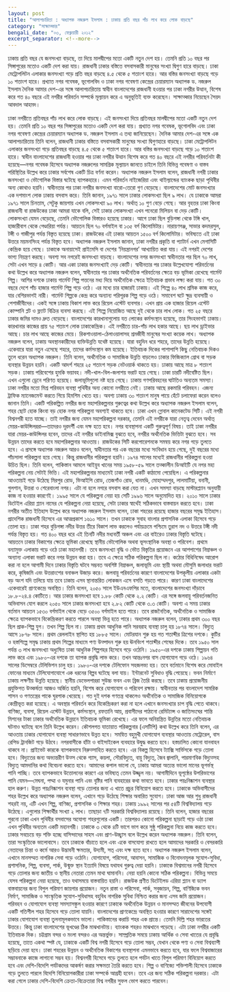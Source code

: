 ```yaml
---
layout: post
title: "আলাপচারিতা : অধ্যাপক নজরুল ইসলাম : ঢাকায় প্রতি বছর পাঁচ লাখ করে লোক বাড়ছে"
category: "সাক্ষাত্কার"
bengali_date: "০৩, ফেব্রুয়ারী ২০১২"
excerpt_separator: <!--more-->
---
```

ঢাকায় প্রতি বছর যে জনসংখ্যা বাড়ছে, তা দিয়ে মালদ্বীপের মতো একটি নতুন দেশ হয়। তেমনি প্রতি ১০ বছর পর সিঙ্গাপুরের মতোও একটি দেশ করা যায়। রাজধানী ঢাকার বস্তিতে বসবাসকারী মানুষের সংখ্যা দ্বিগুণ হারে বাড়ছে। ঢাকা মেট্রোপলিটন এলাকার জনসংখ্যা গড়ে প্রতি বছর বাড়ছে ৪.৫ থেকে ৫ শতাংশ হারে। <!--more-->আর বস্তির জনসংখ্যা বাড়ছে গড়ে ১০ শতাংশ হারে।
প্রখ্যাত নগর গবেষক, ভূগোলবিদ ও ঢাকা নগর গবেষণা কেন্দ্রের চেয়ারম্যান অধ্যাপক ড. নজরুল ইসলাম দৈনিক আমার দেশ-এর সঙ্গে আলাপচারিতায় স্বাধীন বাংলাদেশের রাজধানী হওয়ার পর ঢাকা নগরীর উত্থান, বিশেষ করে গত ৪০ বছরে এই নগরীর পরিবর্তন সম্পর্কে মূল্যায়ন করে এ অনুভূতিই ব্যক্ত করেছেন। সাক্ষাত্কার নিয়েছেন সৈয়দ আবদাল আহমদ।

ঢাকা নগরীতে প্রতিবছর পাঁচ লাখ করে লোক বাড়ছে। এই জনসংখ্যা দিয়ে প্রতিবছর মালদ্বীপের মতো একটি নতুন দেশ হয়। তেমনি প্রতি ১০ বছর পর সিঙ্গাপুরের মতোও একটি দেশ করা যায়।
প্রখ্যাত নগর গবেষক, ভূগোলবিদ এবং ঢাকা নগর গবেষণা কেন্দ্রের চেয়ারম্যান অধ্যাপক ড. নজরুল ইসলাম এ তথ্য জানিয়েছেন। দৈনিক আমার দেশ-এর সঙ্গে এক আলাপচারিতায় তিনি বলেন, রাজধানী ঢাকার বস্তিতে বসবাসকারী মানুষের সংখ্যা দ্বিগুণহারে বাড়ছে। ঢাকা মেট্রোপলিটন এলাকার জনসংখ্যা গড়ে প্রতিবছর বাড়ছে ৪.৫ থেকে ৫ শতাংশ হারে। আর বস্তির জনসংখ্যা বাড়ছে গড়ে ১০ শতাংশ হারে।
স্বাধীন বাংলাদেশের রাজধানী হওয়ার পর ঢাকা নগরীর উত্থান বিশেষ করে গত ৪০ বছরে এই নগরীর পরিবর্তনটা কী হয়েছে—নগর গবেষক হিসেবে অধ্যাপক নজরুলের সামগ্রিক মূল্যায়ন জানতে চাইলে তিনি বিভিন্ন গবেষণা ও বাস্তব পরিস্থিতির উল্লেখ করে ঢাকার সর্বশেষ একটি চিত্র বর্ণনা করেন।
অধ্যাপক নজরুল ইসলাম বলেন, রাজধানী নগরী ঢাকার জনসংখ্যা ও ভৌগোলিক বিস্তার ঘটেছে ব্যাপকহারে। এমন পরিবর্তন নাইজেরিয়া এবং থাইল্যান্ডের ব্যাংকক ছাড়া পৃথিবীর অন্য কোথাও হয়নি। স্বাধীনতার পর ঢাকা নগরীর জনসংখ্যা বারো-তেরো গুণ বেড়েছে। বাংলাদেশের মোট জনসংখ্যার এক দশমাংশ লোক ঢাকায় বসবাস করে। তিনি জানান, ১৯৭১ সালে ঢাকার লোকসংখ্যা ছিল ৯ লাখ। যে ঢাকাকে আমরা ১৯৭১ সালে চিনতাম, সেটুকু জায়গায় এখন লোকসংখ্যা ৯০ লাখ। অর্থাত্ ১০ গুণ বেড়ে গেছে। আর বৃহত্তর ঢাকা কিংবা রাজধানী বা রাজউকের ঢাকা আমরা যাকে বলি, সেই ঢাকার লোকসংখ্যা এখন পনেরো মিলিয়ন বা দেড় কোটি। লোকসংখ্যা যেমন বেড়েছে, তেমনি ভৌগোলিক বিস্তারও হয়েছে ঢাকার। আগে ঢাকা ছিল বুড়িগঙ্গা থেকে টঙ্গি খাল, হাজারীবাগ থেকে গেণ্ডারিয়া পর্যন্ত। আয়তন ছিল ৭০ বর্গমাইল বা ১৩৫ বর্গ কিলোমিটার। নারায়ণগঞ্জ, সাভার কদমরসুল, টঙ্গী ও গাজীপুর পর্যন্ত বিস্তৃত হয়েছে ঢাকা। রাজউকের এই ঢাকার আয়তন ১৫০০ বর্গ কিলোমিটার। ভবিষ্যতে এই ঢাকা উত্তরে ময়মনসিংহ পর্যন্ত বিস্তৃত হবে।
অধ্যাপক নজরুল ইসলাম জানান, ঢাকা নগরীর প্রকৃতি বা প্যাটার্ন এখন মেগাসিটি কেন্দ্রিক হয়ে গেছে। ঢাকাকে অনায়াসেই প্রাইমেসি বা দেশের ‘নিয়ন্ত্রানগর’ আখ্যায়িত করা যায়। এই নগরই দেশের ভাগ্য নিয়ন্ত্রণ করছে। অবশ্য সব নগরেই জনসংখ্যা বাড়ছে। বাংলাদেশের নগর জনসংখ্যা স্বাধীনতার পর ছিল ৭০ লাখ, সেটা এখন সাড়ে ৪ কোটি। আর একা ঢাকার জনসংখ্যাই দেড় কোটি।
স্বাধীনতার পর ঢাকার উল্লেখযোগ্য পরিবর্তনের কথা উল্লেখ করে অধ্যাপক নজরুল বলেন, স্বাধীনতার পর ঢাকার অর্থনৈতিক পরিবর্তনের ক্ষেত্রে বড় ভূমিকা রেখেছে গার্মেন্ট শিল্প। আশির দশকে ঢাকায় গার্মেন্ট শিল্প পত্তনের মধ্য দিয়ে অর্থনৈতিক ক্ষেত্রে ইতিবাচক প্রভাব লক্ষ্য করা যায়। গত ৩০ বছরে দেশে পাঁচ হাজার গার্মেন্ট শিল্প গড়ে ওঠে। এর মধ্যে চার হাজারই ঢাকায়। এই শিল্পে ৪০ লাখ শ্রমিক কাজ করে, যার বেশিরভাগই নারী। গার্মেন্ট শিল্পকে কেন্দ্র করে অন্যান্য পরিপূরক শিল্প গড়ে ওঠে। সমাবেশ ঘটে ক্ষুদ্র ব্যবসায়ী ও পেশাজীবীদের। একই সঙ্গে ঢাকায় বিকাশ লাভ করে রিয়েল এস্টেট ব্যবসার। এখন প্রায় এক হাজার রিয়েল এস্টেট কোম্পানি প্লট ও ফ্ল্যাট বিক্রির ব্যবসা করছে। এই শিল্পে নিয়োজিত আছে দুই থেকে চার লাখ লোক। গত ২৫ বছরে ঢাকার জমির দামও দ্রুত বেড়েছে। বাংলাদেশের কারখানাগুলোয় যত লোকের কর্মসংস্থান হয়েছে, তার সিংহভাগই ঢাকায়। কারখানার কাজের প্রায় ৭৫ শতাংশ লোক ঢাকাকেন্দ্রিক। এই নগরীতে চার-পাঁচ লাখ হকার আছে। ছয় লাখ ড্রাইভার আছে। চার লাখ আছে কাজের মেয়ে। রিকশাওয়ালা-ঠেলাওয়ালাসহ শ্রমজীবী মানুষের সংখ্যা কয়েক লাখ। অধ্যাপক নজরুল বলেন, ঢাকায় অবস্থানকারীদের ব্যক্তিউন্নতি যথেষ্ট হয়েছে। যারা বহুদিন ধরে শহরে, তাদের উন্নতি হয়েছে। একেবারে যারা নতুন এসেছে শহরে, তাদের কর্মসংস্থান কম হয়েছে।
ইতিবাচক দিকের পাশাপাশি কিছু নেতিবাচক দিকও তুলে ধরেন অধ্যাপক নজরুল। তিনি বলেন, অর্থনৈতিক ও সামাজিক উন্নতি বাড়লেও ঢাকার ফিজিক্যাল গ্রোথ বা সড়ক ব্যবস্থার উন্নয়ন হয়নি। একটি আদর্শ শহরে ২৫ শতাংশ সড়ক নেটওয়ার্ক থাকতে হয়। ঢাকায় আছে মাত্র ৮ শতাংশ সড়ক। ঢাকায় পরিবেশের হুমকি ভয়াবহ। নদী-খাল-বিল-জলাশয় ভরাট হয়ে গেছে। ঢাকা চারটি নদীবেষ্টিত ছিল। এখন এগুলো ড্রেনে পরিণত হয়েছে। জলাভূমিগুলো নষ্ট হয়ে গেছে। ঢাকায় গণপরিবহনের ঘাটতিও অন্যতম সমস্যা। ঢাকা নগরীর মতো মিশ্র পরিবহন ব্যবস্থা পৃথিবীর অন্য কোনো নগরীতে নেই। ঢাকায় আছে রকমারি পরিবহন। এজন্য ট্রাফিক ম্যানেজমেন্ট করতে গিয়ে হিমশিম খেতে হয়। অবশ্য ঢাকায় ৩০ শতাংশ মানুষ পায়ে হেঁটে চলাফেরা করেন বলেও জানান তিনি।
একটি পরিকল্পিত নগরীর জন্য মহাপরিকল্পনার গুরুত্বের কথা উল্লেখ করে অধ্যাপক নজরুল ইসলাম বলেন, শহর ছোট হোক কিংবা বড় হোক নগর পরিকল্পনা অবশ্যই থাকতে হবে। ঢাকা এখন গ্লোবাল কানেকটেড সিটি। এই নগরী বিশ্বনগরী হতে যাচ্ছে। তাই নগরীর জন্য যেমন মহাপরিকল্পনা দরকার, তেমনি এই নগরীকে যারা নেতৃত্ব দেবেন অর্থাত্ মেয়র-কাউন্সিলররা—তাদেরও দূরদর্শী এবং দক্ষ হতে হবে। নগর ব্যবস্থাপনা একটি গুরুত্বপূর্ণ বিষয়। তাই ঢাকা নগরীর যারা মেয়র-কাউন্সিলর হবেন, তাদের এই নগরীর ডাইনামিক্স বুঝতে হবে, নগরীর অর্থনৈতিক ভিত্তিটা বুঝতে হবে। সব উন্নয়ন তাদের করতে হবে মহাপরিকল্পনার আওতায়।
রাজউকের সিটি করপোরেশনকে সমন্বয় করে নগর গড়ে তুলতে হবে। এ প্রসঙ্গে অধ্যাপক নজরুল আরও বলেন, স্বাধীনতার পর এক বছরের মধ্যে সংবিধান হয়ে গেছে, দুই বছরের মধ্যে পাঁচসালা পরিকল্পনা হয়ে গেছে। কিন্তু রাজধানীর পরিকল্পনা হয়নি। ১৯৭৪ সালের মধ্যেই রাজধানীর পরিকল্পনা হওয়া উচিত ছিল। তিনি বলেন, পাকিস্তান আমলে আইয়ুব খানের সময় ১৯৫৮-৫৯ সালে তত্কালীন ডিআইটি যে নগর মহা পরিকল্পনা নেয় সেটাই ভিত্তি। এই মহাপরিকল্পনার মাধ্যমেই ঢাকা নগরী একটি কাঠামো পেয়েছিল। এ পরিকল্পনার আওতায়ই গড়ে উঠেছে মিরপুর রোড, ভিআইপি রোড, তেজগাঁও রোড, ধানমণ্ডি, মোহাম্মদপুর, লালমাটিয়া, বনানী, গুলশান, উত্তরা ও শেরেবাংলা নগর। এটা না হলে নগরে বসবাস করা যেত না। এখন সমস্যা বাড়ছে মাস্টারপ্ল্যান অনুযায়ী কাজ না হওয়ার কারণেই। ১৯৯৫ সালে যে পরিকল্পনা নেয়া হয় সেটি ১৯৯৬ সালে অনুমোদিত হয়। ২০১০ সালে ঢাকার ডিটেইল এরিয়া প্ল্যান নামের যে পরিকল্পনা নেয়া হয়েছে, সেটা ঢাকার স্বার্থেই সঠিকভাবে বাস্তবায়ন করতে হবে।
ঢাকা নগরীর অতীত ইতিহাস উল্লেখ করে অধ্যাপক নজরুল ইসলাম বলেন, ঢাকা শহরের রয়েছে হাজার বছরের সমৃদ্ধ ইতিহাস। প্রাদেশিক রাজধানী হিসেবে এর আত্মপ্রকাশ ১৬১০ সালে। তখন ঢাকাকে সুবাহ বাংলার প্রশাসনিক এলাকা হিসেবে গড়ে তোলা হয়। ঢাকা শহর বুড়িগঙ্গা নদীর উত্তর তীরে বিকাশ লাভ করলেও পর্যায়ক্রমে পশ্চিমে তুরাগ নদ ও উত্তরে টঙ্গী নদী পর্যন্ত বিস্তৃত হয়। গত ৪০০ বছর ধরে এই তিনটি নদীর মধ্যবর্তী অঞ্চল এবং এর বাইরেও ঢাকার বিস্তৃতি ঘটেছে। আয়তনে ঢাকার বিকাশের ক্ষেত্রে ভূমিকা রেখেছে স্থানীয় ভৌগোলিক অথবা ভূসংস্থানিক অবস্থা ও পরিবেশ।
প্রথমে বন্যামুক্ত এলাকায় গড়ে ওঠে ঢাকা মহানগরী। তবে জনসংখ্যা বৃদ্ধি ও ভৌত বিস্তৃতির প্রয়োজনে এর আশপাশের নিম্নাঞ্চল ও অন্যান্য এলাকা ভরাট করে নগর উন্নয়ন করা হয়। তবে এ ক্ষেত্রে সঠিক পরিকল্পনা ছিল না। কঠোর বিধিনিষেধ আরোপ করা না হলে আগামী দিনে ঢাকার বিস্তৃতি ঘটবে সম্ভবত অবশিষ্ট নিম্নাঞ্চল, জলাভূমি এবং স্থায়ী অথবা মৌসুমি জলাধার ভরাট করে, কৃষিজমি এবং উত্তরাংশের বনাঞ্চল উজাড় করে।
জলবায়ু পরিবর্তনের কারণে বাংলাদেশের উপকূলীয় এলাকার একটা বড় অংশ যদি তলিয়ে যায় তবে ঢাকায় এসব স্থানান্তরিত লোকজন এসে বসতি গড়তে পারে। কারণ ঢাকা বাংলাদেশের একেবারেই প্রাণকেন্দ্রে অবস্থিত।
তিনি বলেন, ২০৫০ সালে ইউএনএফপির মতে, বাংলাদেশের জনসংখ্যা দাঁড়াবে ১৮.৮-২৪.৪ কোটিতে। আর ঢাকার জনসংখ্যা হবে ১.৮৮ কোটি থেকে ২.২ কোটি। এর সঙ্গে জলবায়ু পরিবর্তনজনিত অভিবাসন যোগ করলে ২০৫০ সালে ঢাকার জনসংখ্যা হবে ২.৮২ কোটি থেকে ৩.৩ কোটি। অবশ্য এ সময় ঢাকার বর্তমান আয়তন ১৫৩০ বর্গমাইল থেকে বেড়ে ৩৫০০ বর্গমাইল হতে পারে। তবে রাজনৈতিক, অর্থনৈতিক ও সামাজিক ক্ষেত্রে ব্যাপকভাবে বিকেন্দ্রিকরণ করতে পারলে অবস্থা ভিন্ন হতে পারে।
অধ্যাপক নজরুল বলেন, ঢাকার প্রথম ৩০০ বছর ছিল প্রাক-শিল্প যুগ। তখন শিল্প ছিল না। ঢাকায় প্রথম আধুনিক পানি সরবরাহ ব্যবস্থা চালু হয় ১৮৭৪ সালে। বিদ্যুত্ আসে ১৮৭৮ সালে। প্রথম রেললাইন স্থাপিত হয় ১৮৮৫ সালে। মোটরযান শুরু হয় গত শতাব্দীর ত্রিশের দশকে। কুটির ও হস্তশিল্পে সমৃদ্ধ ঢাকায় প্রথম শিল্পের মাধ্যমে পণ্য উত্পাদন শুরু হয় ঊনবিংশ শতাব্দীর শেষের দিকে। তবে ১৯৫০ সাল পর্যন্ত ৩ লাখ জনসংখ্যা অধ্যুষিত ঢাকা আধুনিক শিল্পশহর হিসেবে গড়ে ওঠেনি। ১৯৫০-এর দশকে ঢাকায় শিল্পায়ন গতি লাভ করে এবং ১৯৮০-এর দশকে তা ব্যাপক প্রবৃদ্ধি লাভ করে। তখন আন্তঃনগর বাস যোগাযোগ গড়ে ওঠে। ১৯৬৪ সালের ডিসেম্বরে টেলিভিশন চালু হয়। ১৯৮০-এর দশকে টেলিফোন সহজলভ্য হয়। তবে বর্তমানে বিশেষ করে মোবাইল ফোনের মাধ্যমে টেলিযোগাযোগে এক ধরনের বিল্পব ঘটেছে বলা যায়। ইন্টারনেট সুবিধাও বৃদ্ধি পেয়েছে।
ভবন নির্মাণে ঢাকায় লক্ষণীয় উন্নতি হয়েছে। স্থানীয় ডেভেলপাররা সুউচ্চ ভবন এবং ব্রিজ তৈরি করছে। তবে ঢাকায় প্রয়োজনীয় প্রযুক্তিগত উত্কর্ষতা আজও অর্জিত হয়নি, বিশেষ করে যোগাযোগ ও পরিবেশ রক্ষায়। স্বাধীনতার পর বাংলাদেশ সামরিক শাসন ও গণতন্ত্রের পাকে ঘুরপাক খেয়েছে। গত দুই দশক গণতন্ত্র থাকলেও অর্থনৈতিক ও সামাজিক বিনিয়োগকে কেন্দ্রীভূত করা হয়েছে। এ অবস্থার পরিবর্তন করে বিকেন্দ্রিকরণ করা না হলে এখানে জনসংখ্যার চাপ বৃদ্ধি পেতে থাকবে।
বাণিজ্য, ব্যবসা, রিয়েল এস্টেট উন্নয়ন, কর্মসংস্থান, রফতানি আয়, প্রবাসীদের পাঠানো রেমিট্যান্স ও জাতিসংঘের শান্তি মিশনের টাকা ঢাকার অর্থনৈতিক উন্নয়নে ইতিবাচক ভূমিকা রেখেছে। এর ফলে অনিয়ন্ত্রিত উন্নতির মতো নেতিবাচক ঘটনাও ঘটেছে বলে তিনি উল্লেখ করেন।
কৌশলগত যাতায়াত পরিকল্পনার (এসটিপি) কথা উল্লেখ করে তিনি বলেন, এর আওতায় ঢাকার যোগাযোগ ব্যবস্থা সাধারণভাবে উন্নত হবে। সমন্বিত বহুমুখী যোগাযোগ ব্যবস্থার আওতায় মেট্রোরেল, বাস রেপিড ট্রানজিট গড়ে উঠবে। নগরবাসীকে হাঁটা ও বাইসাইকেল ব্যবহারে উদ্বুদ্ধ করতে হবে। হস্তচালিত কোনো যানবাহন থাকবে না। প্রাইভেট কারকে ব্যাপকভাবে নিরুত্সাহিত করতে হবে। এর বিকল্প হিসেবে ট্যাক্সি সার্ভিসকে গড়ে তোলা হবে।
বিদ্যুতের জন্য অভ্যন্তরীণ উত্স থেকে গ্যাস, কয়লা, সৌরবিদ্যুত্, বায়ু বিদ্যুত্, জৈব জ্বালানি, পারমাণবিক বিদ্যুত্সহ বিদ্যুত্ আমদানির কথা বিবেচনা করতে হবে। আমাদের কপাল ভালো যে, ঢাকায় আমরা অত্যন্ত ভালো মানের ভূগর্ভস্থ পানি পাচ্ছি। তবে ব্যাপকভাবে উত্তোলনের কারণে এর ভবিষ্যত্ তেমন উজ্জ্বল নয়। আগামীদিনে ভূপৃষ্ঠের উপরিভাগের পানি যেমন—মেঘনা, পদ্মা ও যমুনার পানি এবং বৃষ্টির পানি ব্যবহারের কথা ভাবতে হবে। ঢাকার পয়ঃনিষ্কাশন ব্যবস্থার হাল করুণ। উন্নত পয়ঃনিষ্কাশন ব্যবস্থা গড়ে তোলার জন্য এ খাতে প্রচুর বিনিয়োগ করতে হবে।
ঢাকাকে অভিবাসীদের শহর উল্লেখ করে অধ্যাপক নজরুল বলেন, এখানে গড়ে উঠেছে শিক্ষার অবারিত সুযোগ। ঢাকা আজ আর শুধু রাজধানী শহরই নয়, এটি এখন শিল্প, বাণিজ্য, প্রশাসনিক ও শিক্ষার শহর। ঢাকায় ১৯৯২ সালের পর ৫৪টি বিশ্ববিদ্যালয় গড়ে উঠেছে। এগুলোর শিক্ষার্থীর সংখ্যা ২ লাখ। তাছাড়া ৭টি সরকারি বিশ্ববিদ্যালয় রয়েছে।
তিনি বলেন, হাজার বছরের পুরনো ঢাকা এখন পৃথিবীর বসবাসের অযোগ্য শহরগুলোর একটি। তারপরও কোনো পরিকল্পনা ছাড়াই গড়ে ওঠা ঢাকা এখন পৃথিবীর অন্যতম একটি মহানগরী। ঢাকাকে ৩ থেকে ৪টি ভাগে ভাগ করে সুষ্ঠু পরিকল্পনা নিয়ে কাজ করতে হবে।
ঢাকার সবচেয়ে বড় শক্তি হচ্ছে বাসিন্দাদের সাহস এবং প্রাণ-উচ্ছ্বাস বলে উল্লেখ করেন অধ্যাপক নজরুল। তিনি বলেন, তারা সংস্কৃতিকে ভালোবাসে। তবে ঢাকাকে বাঁচাতে হলে এবং একে বাসযোগ্য রাখতে হলে আমাদের সরকারি ও বেসরকারি নেতাদের চিন্তা ও কর্মে আরও উদ্ভাবনী ক্ষমতার, উদ্যমী, সত্ এবং দক্ষ হতে হবে।
অধ্যাপক নজরুল ইসলাম বলেন, এখানে মানসম্মত নাগরিক সেবা গড়ে ওঠেনি। যোগাযোগ, পরিসেবা, আবাসন, সামাজিক ও বিনোদনমূলক সুযোগ-সুবিধা, প্রশাসনিক, শিল্প, ব্যবসা, পার্ক, উন্মুক্ত স্থান ইত্যাদি বিষয়ে যথাযথ গুরুত্ব দেয়া হয়নি। ঢাকাকে বিশ্বমানের নগরী হিসেবে গড়ে তোলার জন্য জাতীয় ও স্থানীয় নেতারা তেমন মাথা ঘামাননি। নেয়া হয়নি কোনো সঠিক পরিকল্পনা। বিভিন্ন সময়ে যেসব পরিকল্পনা নেয়া হয়েছে, তাও যথাসময়ে বাস্তবায়িত হয়নি।
রাজউক প্রণীত ডিটেইলড এরিয়া প্ল্যান বা ড্যাপ বাস্তবায়নের জন্য বিপুল পরিমাণ জায়গার প্রয়োজন। নতুন রাস্তা ও পরিসেবা, পার্ক, সবুজায়ন, শিল্প, বাণিজ্যিক ভবন নির্মাণ, সামাজিক ও সাংস্কৃতিক সুযোগ-সুবিধাসহ বহুবিধ নাগরিক সুবিধা নিশ্চিত করার জন্য এসব জমি প্রয়োজন। পরিবহন ও যোগাযোগ ব্যবস্থা সমস্যাসঙ্কুল হওয়ার কারণে ঢাকাকে অর্থনৈতিক উন্নয়ন ও মানসম্মত জীবনের উপযোগী একটি গতিশীল শহর হিসেবে গড়ে তোলা যায়নি।
বাংলাদেশের প্রাণকেন্দ্রে অবস্থিত হওয়ার কারণে সারাদেশের সঙ্গেই ঢাকার যোগাযোগ ব্যবস্থা তুলনামূলকভাবে ভালো। পাকিস্তানের করাচি শহর এক প্রান্তে। তেমনি দিল্লি শহর ভারতের উত্তরে। কিন্তু ঢাকা বাংলাদেশের ভূখণ্ডের ঠিক মাঝখানটায়। ব্যাংকক শহরও মাঝখানে পড়েছে। এটা ঢাকা নগরীর একটি ইতিবাচক দিক। চট্টগ্রাম বন্দর ও মংলা বন্দরও এর অন্তর্ভুক্ত। সাম্প্রতিক সময়ে ঢাকায় আর্থিক ও সেবা খাতের যে প্রবৃদ্ধি হয়েছে, তাতে একথা স্পষ্ট যে, ঢাকাকে একটি বিশ্ব নগরী হিসেবে গড়ে তোলা সম্ভব, যেখান থেকে পণ্য ও সেবা বিশ্বব্যাপী ছড়িয়ে দেয়া হবে। ঢাকা শহরের উন্নয়ন ও অর্থনৈতিক বিকাশের ব্যবস্থাপনা এমনভাবে করতে হবে, যার ফলে বিশ্ববাজারের সম্ভাবনাকে কাজে লাগানো সম্ভব হয়।
বিশ্বনগরী হিসেবে গড়ে তুলতে হলে পর্যটন খাতে বিপুল পরিমাণ বিনিয়োগ করতে হবে এবং দেশি-বিদেশি পর্যটকদের আকর্ষণ করার সক্ষমতা তৈরি করতে হবে। শিল্প ও বাণিজ্যে শক্তিশালী হিসেবে ঢাকাকে গড়ে তুলতে পারলে বিদেশি বিনিয়োগকারীরা ঢাকা সম্পর্কে আগ্রহী হবেন। তবে এর জন্য সঠিক পরিকল্পনা দরকার। এটা করা গেলে ঢাকার দেশি-বিদেশি ক্রেতা-বিক্রেতারা বিশ্ব নগরীর সুফল ভোগ করতে পারবেন।
